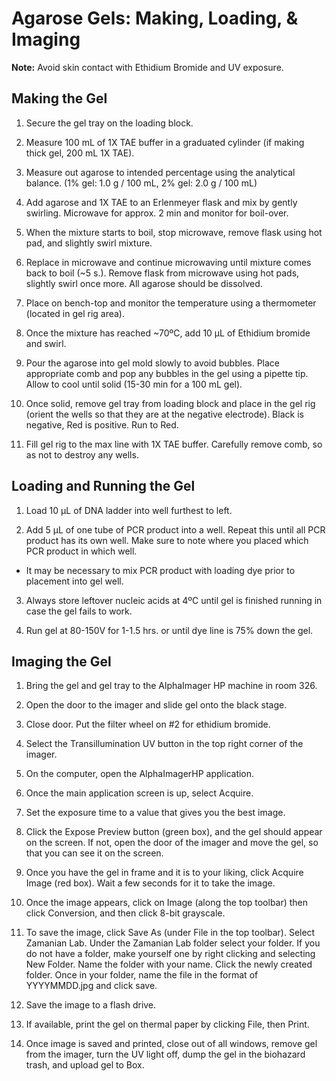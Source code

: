 # Agarose Gels: Making, Loading, & Imaging

**Note:** Avoid skin contact with Ethidium Bromide and UV exposure.

## Making the Gel
1. Secure the gel tray on the loading block.

2. Measure 100 mL of 1X TAE buffer in a graduated cylinder (if making thick gel, 200 mL 1X TAE).

3. Measure out agarose to intended percentage using the analytical balance. (1% gel: 1.0 g / 100 mL, 2% gel: 2.0 g / 100 mL)

4. Add agarose and 1X TAE to an Erlenmeyer flask and mix by gently swirling. Microwave for approx. 2 min and monitor for boil-over.

5. When the mixture starts to boil, stop microwave, remove flask using hot pad, and slightly swirl mixture.

6. Replace in microwave and continue microwaving until mixture comes back to boil (~5 s.). Remove flask from microwave using hot pads, slightly swirl once more. All agarose should be dissolved.

7. Place on bench-top and monitor the temperature using a thermometer (located in gel rig area).

8. Once the mixture has reached ~70ºC, add 10 μL of Ethidium bromide and swirl.

9. Pour the agarose into gel mold slowly to avoid bubbles. Place appropriate comb and pop any bubbles in the gel using a pipette tip. Allow to cool until solid (15-30 min for a 100 mL gel).

10. Once solid, remove gel tray from loading block and place in the gel rig (orient the wells so that they are at the negative electrode). Black is negative, Red is positive. Run to Red.

11. Fill gel rig to the max line with 1X TAE buffer. Carefully remove comb, so as not to destroy any wells.

## Loading and Running the Gel
1. Load 10 μL of DNA ladder into well furthest to left.

2. Add 5 µL of one tube of PCR product into a well. Repeat this until all PCR product has its own well. Make sure to note where you placed which PCR product in which well.

  - It may be necessary to mix PCR product with loading dye prior to placement into gel well.

3. Always store leftover nucleic acids at 4ºC until gel is finished running in case the gel fails to work.

4. Run gel at 80-150V for 1-1.5 hrs. or until dye line is 75% down the gel.

## Imaging the Gel
1. Bring the gel and gel tray to the AlphaImager HP machine in room 326.

2. Open the door to the imager and slide gel onto the black stage.

3. Close door. Put the filter wheel on #2 for ethidium bromide.

4. Select the Transillumination UV button in the top right corner of the imager.

5. On the computer, open the AlphaImagerHP application.

6. Once the main application screen is up, select Acquire.

7. Set the exposure time to a value that gives you the best image.

8. Click the Expose Preview button (green box), and the gel should appear on the screen. If not, open the door of the imager and move the gel, so that you can see it on the screen.

9. Once you have the gel in frame and it is to your liking, click Acquire Image (red box). Wait a few seconds for it to take the image.

10. Once the image appears, click on Image (along the top toolbar) then click Conversion, and then click 8-bit grayscale.

11. To save the image, click Save As (under File in the top toolbar). Select Zamanian Lab. Under the Zamanian Lab folder select your folder. If you do not have a folder, make yourself one by right clicking and selecting New Folder. Name the folder with your name. Click the newly created folder. Once in your folder, name the file in the format of YYYYMMDD.jpg and click save.

12. Save the image to a flash drive.

13. If available, print the gel on thermal paper by clicking File, then Print.

14. Once image is saved and printed, close out of all windows, remove gel from the imager, turn the UV light off, dump the gel in the biohazard trash, and upload gel to Box.

